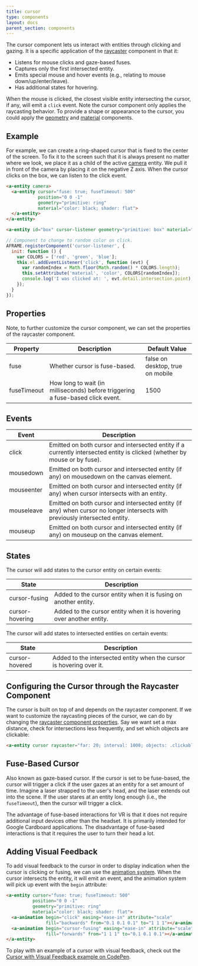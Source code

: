 ```yaml
---
title: cursor
type: components
layout: docs
parent_section: components
---
```


The cursor component lets us interact with entities through clicking and gazing. It is a specific application of the [raycaster][raycaster] component in that it:

- Listens for mouse clicks and gaze-based fuses.
- Captures only the first intersected entity.
- Emits special mouse and hover events (e.g., relating to mouse down/up/enter/leave).
- Has additional states for hovering.

When the mouse is clicked, the closest visible entity intersecting the cursor, if any, will emit a `click` event. Note the cursor component only applies the raycasting behavior. To provide a shape or appearance to the cursor, you could apply the [geometry][geometry] and [material][material] components.

## Example

For example, we can create a ring-shaped cursor that is fixed to the center of the screen. To fix it to the screen such that it is always present no matter where we look, we place it as a child of the active [camera][camera] entity. We pull it in front of the camera by placing it on the negative Z axis. When the cursor clicks on the box, we can listen to the click event.

```html
<a-entity camera>
  <a-entity cursor="fuse: true; fuseTimeout: 500"
            position="0 0 -1"
            geometry="primitive: ring"
            material="color: black; shader: flat">
  </a-entity>
</a-entity>

<a-entity id="box" cursor-listener geometry="primitive: box" material="color: blue"></a-entity>
```

```js
// Component to change to random color on click.
AFRAME.registerComponent('cursor-listener', {
  init: function () {
    var COLORS = ['red', 'green', 'blue'];
    this.el.addEventListener('click', function (evt) {
      var randomIndex = Math.floor(Math.random() * COLORS.length);
      this.setAttribute('material', 'color', COLORS[randomIndex]);
      console.log('I was clicked at: ', evt.detail.intersection.point);
    });
  }
});
```

## Properties

Note, to further customize the cursor component, we can set the properties of the raycaster component.

| Property    | Description                                                                    | Default Value                    |
|-------------|--------------------------------------------------------------------------------|----------------------------------|
| fuse        | Whether cursor is fuse-based.                                                  | false on desktop, true on mobile |
| fuseTimeout | How long to wait (in milliseconds) before triggering a fuse-based click event. | 1500                             |

## Events

| Event             | Description                                                                                                                 |
|-------------------|-----------------------------------------------------------------------------------------------------------------------------|
| click      | Emitted on both cursor and intersected entity if a currently intersected entity is clicked (whether by mouse or by fuse).   |
| mousedown  | Emitted on both cursor and intersected entity (if any) on mousedown on the canvas element.                                  |
| mouseenter | Emitted on both cursor and intersected entity (if any) when cursor intersects with an entity.                               |
| mouseleave | Emitted on both cursor and intersected entity (if any) when cursor no longer intersects with previously intersected entity. |
| mouseup    | Emitted on both cursor and intersected entity (if any) on mouseup on the canvas element.                                    |

## States

The cursor will add states to the cursor entity on certain events:

| State           | Description                                                          |
|-----------------|----------------------------------------------------------------------|
| cursor-fusing   | Added to the cursor entity when it is fusing on another entity.      |
| cursor-hovering | Added to the cursor entity when it is hovering over another entity.  |

The cursor will add states to intersected entities on certain events:

| State          | Description                                                          |
|----------------|----------------------------------------------------------------------|
| cursor-hovered | Added to the intersected entity when the cursor is hovering over it. |

## Configuring the Cursor through the Raycaster Component

The cursor is built on top of and depends on the raycaster component. If we want to customize the raycasting pieces of the cursor, we can do by changing the [raycaster component properties][raycasterprops]. Say we want set a max distance, check for intersections less frequently, and set which objects are clickable:

```html
<a-entity cursor raycaster="far: 20; interval: 1000; objects: .clickable"></a-entity>
```

## Fuse-Based Cursor

Also known as gaze-based cursor. If the cursor is set to be fuse-based, the cursor will trigger a click if the user gazes at an entity for a set amount of time. Imagine a laser strapped to the user's head, and the laser extends out into the scene. If the user stares at an entity long enough (i.e., the `fuseTimeout`), then the cursor will trigger a click.

The advantage of fuse-based interactions for VR is that it does not require additional input devices other than the headset. It is primarily intended for Google Cardboard applications. The disadvantage of fuse-based interactions is that it requires the user to turn their head a lot.

## Adding Visual Feedback

To add visual feedback to the cursor in order to display indication when the cursor is clicking or fusing, we can use the [animation system][animation]. When the cursor intersects the entity, it will emit an event, and the animation system will pick up event with the `begin` attribute:

```html
<a-entity cursor="fuse: true; fuseTimeout: 500"
          position="0 0 -1"
          geometry="primitive: ring"
          material="color: black; shader: flat">
  <a-animation begin="click" easing="ease-in" attribute="scale"
               fill="backwards" from="0.1 0.1 0.1" to="1 1 1"></a-animation>
  <a-animation begin="cursor-fusing" easing="ease-in" attribute="scale"
               fill="forwards" from="1 1 1" to="0.1 0.1 0.1"></a-animation>
</a-entity>
```

To play with an example of a cursor with visual feedback, check out the [Cursor with Visual Feedback example on CodePen][cursor-codepen].

[animation]: ../core/animations.md
[camera]: ./camera.md
[cursor-codepen]: http://codepen.io/anon/pen/dpmpJP
[geometry]: ./geometry.md
[material]: ./material.md
[raycaster]: ./raycaster.md
[raycasterprops]: ./raycaster.md#Properties
